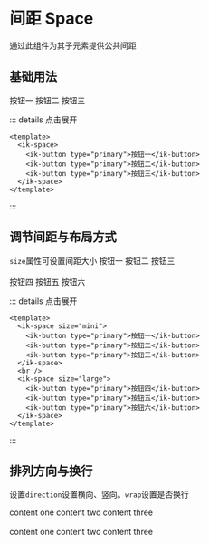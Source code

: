 # 间距 Space

通过此组件为其子元素提供公共间距

## 基础用法

<ik-space>
  <ik-button type="primary">按钮一</ik-button>
  <ik-button type="primary">按钮二</ik-button>
  <ik-button type="primary">按钮三</ik-button>
</ik-space>

::: details 点击展开

```vue
<template>
  <ik-space>
    <ik-button type="primary">按钮一</ik-button>
    <ik-button type="primary">按钮二</ik-button>
    <ik-button type="primary">按钮三</ik-button>
  </ik-space>
</template>
```

:::

## 调节间距与布局方式

`size`属性可设置间距大小
<ik-space size="mini">
<ik-button type="primary">按钮一</ik-button>
<ik-button type="primary">按钮二</ik-button>
<ik-button type="primary">按钮三</ik-button>
</ik-space>
<br>
<br>
<ik-space size="large">
<ik-button type="primary">按钮四</ik-button>
<ik-button type="primary">按钮五</ik-button>
<ik-button type="primary">按钮六</ik-button>
</ik-space>

::: details 点击展开

```vue
<template>
  <ik-space size="mini">
    <ik-button type="primary">按钮一</ik-button>
    <ik-button type="primary">按钮二</ik-button>
    <ik-button type="primary">按钮三</ik-button>
  </ik-space>
  <br />
  <ik-space size="large">
    <ik-button type="primary">按钮四</ik-button>
    <ik-button type="primary">按钮五</ik-button>
    <ik-button type="primary">按钮六</ik-button>
  </ik-space>
</template>
```

:::

## 排列方向与换行

设置`direction`设置横向、竖向。`wrap`设置是否换行

<ik-space>
  <ik-card>content one</ik-card>
  <ik-card>content two</ik-card>
  <ik-card>content three</ik-card>
</ik-space>
<br>
<br>
<ik-space direction="column">
  <ik-card>content one</ik-card>
  <ik-card>content two</ik-card>
  <ik-card>content three</ik-card>
</ik-space>
<br>

<!-- <ik-space>
  <ik-card>content one</ik-card>
  <ik-card>content two</ik-card>
  <ik-card>content three</ik-card>
  <ik-card>content three</ik-card>
  <ik-card>content three</ik-card>
  <ik-card>content three</ik-card>
  <ik-card>content three</ik-card>
  <ik-card>content three</ik-card>
</ik-space> -->
